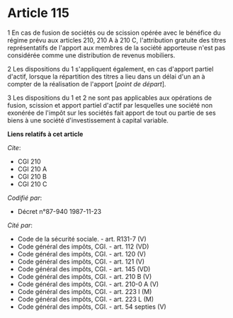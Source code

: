# Article 115

1  En cas de fusion de sociétés ou de scission opérée avec le bénéfice du régime prévu aux articles 210, 210 A à 210 C,
l'attribution gratuite des titres représentatifs de l'apport aux membres de la société apporteuse n'est pas considérée comme
une distribution de revenus mobiliers.

2  Les dispositions du 1 s'appliquent également, en cas d'apport partiel d'actif, lorsque la répartition des titres a lieu
dans un délai d'un an à compter de la réalisation de l'apport [*point de départ*].

3  Les dispositions du 1 et 2 ne sont pas applicables aux opérations de fusion, scission et apport partiel d'actif par
lesquelles une société non exonérée de l'impôt sur les sociétés fait apport de tout ou partie de ses biens à une société
d'investissement à capital variable.

**Liens relatifs à cet article**

_Cite_:

  - CGI 210
  - CGI 210 A
  - CGI 210 B
  - CGI 210 C

_Codifié par_:

  - Décret n°87-940 1987-11-23

_Cité par_:

  - Code de la sécurité sociale. - art. R131-7 (V)
  - Code général des impôts, CGI. - art. 112 (VD)
  - Code général des impôts, CGI. - art. 120 (V)
  - Code général des impôts, CGI. - art. 121 (V)
  - Code général des impôts, CGI. - art. 145 (VD)
  - Code général des impôts, CGI. - art. 210 B (V)
  - Code général des impôts, CGI. - art. 210-0 A (V)
  - Code général des impôts, CGI. - art. 223 I (M)
  - Code général des impôts, CGI. - art. 223 L (M)
  - Code général des impôts, CGI. - art. 54 septies (V)

